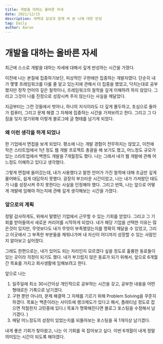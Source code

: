 ```yaml
---
title: 개발을 대하는 올바른 자세
date: 2021/12/15
description: 새벽녘 감성과 함께 써 본 나에 대한 반성
tag: Daily
author: Aaron
---
```


# 개발을 대하는 올바른 자세

최근에 스스로 개발을 대하는 자세에 대해서 깊게 반성하는 시간을 가졌다.

이전에 나는 본질에 집중하기보단, 피상적인 구현에만 집중하는 개발자였다.
단순히 내가 몇몇 프레임워크를 다룰 줄 알고 있는지에 관해서 더 집중을 했었고, 닥치는대로
공부했지만 정작 언어의 깊은 철학이나, 프레임워크의 철학을 깊게 이해하려 하지 않았다.
그리고 그것이 나를 진정으로 성장시켜 주지 않는다는 사실을 깨달았다.

지금부터는 그런 것들에서 벗어나, 하나의 지식이라도 더 깊게 몰두하고, 초심으로 돌아가
컴퓨터, 그리고 문제 해결 그 자체에 집중하는 시간을 가져보려고 한다.
그리고 그 다짐을 잊지 않기위해 이렇게 블로그에 글 형태를 남기게 되었다.

### 왜 이런 생각을 하게 되었나

한 기업에서 면접을 보게 되었다. 평소에 나는 개발 경험이 전무하지는 않았고, 이전에 작은
스타트업에서 1년 정도 웹 개발 프로젝트 총괄을 해 보기도 했고, 어느정도 규모가 있는
스타트업에서 백엔드 개발을 7개월정도 했다. 나는 그래서 내가 웹 개발에 관해 어느정도
이해하고 있다고 생각했다.

그렇게 면접에 들어갔는데, 내가 사용했다고 말한 언어가 가진 철학에 대해 조금만 깊게
물어봐도, 쉽게 대답하지 못했다. 굉장히 부끄러운 시간이었고, 나는 내가 가져왔던 태도가
나를 성장시켜 주지 못한다는 사실을 인정해야 했다. 그리고 번뜩, 나는 앞으로 어떻게 개발에
임해야 하는지에 관해 깊게 생각해보는 시간을 가졌다.

### 앞으로의 계획

정말 감사하게도, 위에서 말했던 기업에서 근무할 수 있는 기회를 얻었다. 그리고 그 기회를
받아들여서 새로운 커리어를 시작하게 되었다. 내가 해당 기업을 선택한 이유는 많은것이
있지만, 무엇보다도 내가 무엇이 부족했었는지를 명확히 깨달을 수 있었고, 그리고 이곳에서
그 부족한 부분들을 채워나가며 내 자신이 어디까지 성장할 수 있는 사람인지 알아보고
싶어졌다.

그래도 한편으로는, 내가 있어도 되는 자리인지 모르겠다 싶을 정도로 훌륭한 동료들이 있는
곳이라 걱정이 되기도 했다. 내가 부끄럽지 않은 동료가 되기 위해서, 앞으로 6개월간 목표를
가지고 회사생활에 임해보려고 한다.

앞으로 나는
1. 일주일에 최소 30시간이상 개인적으로 공부하는 시간을 갖고, 공부한 내용을 어떤 형태로든
   기록으로 남기겠다.
2. 구현 뿐만 아니라, 문제 해결력 그 자체를 기르기 위해 Problem Solving을 꾸준히 하겠다.
   목표는 백준이라는 사이트에 랭크제도가 있다고 해서, 플래티넘 정도로 잡으면 적절한지
   고민중에 있다.( 목표가 명확해진다면 블로그 포스팅을 수정해서 남기겠다. )
3. 매달 어느정도의 성장이 있었는지를 되돌아보는 포스팅을 꼭 1개이상 남기겠다.

내게 좋은 기회가 찾아왔고, 나는 이 기회를 꼭 잡아보고 싶다.
이번 6개월이 내게 정말 의미있는 시간이 되도록 해야겠다.
